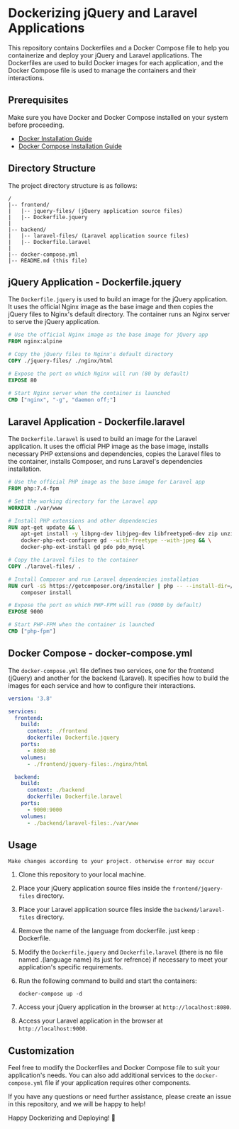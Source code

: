 # Dockerizing jQuery and Laravel Applications

This repository contains Dockerfiles and a Docker Compose file to help you containerize and deploy your jQuery and Laravel applications. The Dockerfiles are used to build Docker images for each application, and the Docker Compose file is used to manage the containers and their interactions.

## Prerequisites

Make sure you have Docker and Docker Compose installed on your system before proceeding.

- [Docker Installation Guide](https://docs.docker.com/get-docker/)
- [Docker Compose Installation Guide](https://docs.docker.com/compose/install/)

## Directory Structure

The project directory structure is as follows:

```
/
|-- frontend/
|   |-- jquery-files/ (jQuery application source files)
|   |-- Dockerfile.jquery
|
|-- backend/
|   |-- laravel-files/ (Laravel application source files)
|   |-- Dockerfile.laravel
|
|-- docker-compose.yml
|-- README.md (this file)
```

## jQuery Application - Dockerfile.jquery

The `Dockerfile.jquery` is used to build an image for the jQuery application. It uses the official Nginx image as the base image and then copies the jQuery files to Nginx's default directory. The container runs an Nginx server to serve the jQuery application.

```Dockerfile
# Use the official Nginx image as the base image for jQuery app
FROM nginx:alpine

# Copy the jQuery files to Nginx's default directory
COPY ./jquery-files/ ./nginx/html

# Expose the port on which Nginx will run (80 by default)
EXPOSE 80

# Start Nginx server when the container is launched
CMD ["nginx", "-g", "daemon off;"]
```

## Laravel Application - Dockerfile.laravel

The `Dockerfile.laravel` is used to build an image for the Laravel application. It uses the official PHP image as the base image, installs necessary PHP extensions and dependencies, copies the Laravel files to the container, installs Composer, and runs Laravel's dependencies installation.

```Dockerfile
# Use the official PHP image as the base image for Laravel app
FROM php:7.4-fpm

# Set the working directory for the Laravel app
WORKDIR ./var/www

# Install PHP extensions and other dependencies
RUN apt-get update && \
    apt-get install -y libpng-dev libjpeg-dev libfreetype6-dev zip unzip && \
    docker-php-ext-configure gd --with-freetype --with-jpeg && \
    docker-php-ext-install gd pdo pdo_mysql

# Copy the Laravel files to the container
COPY ./laravel-files/ .

# Install Composer and run Laravel dependencies installation
RUN curl -sS https://getcomposer.org/installer | php -- --install-dir=/usr/local/bin --filename=composer && \
    composer install

# Expose the port on which PHP-FPM will run (9000 by default)
EXPOSE 9000

# Start PHP-FPM when the container is launched
CMD ["php-fpm"]
```

## Docker Compose - docker-compose.yml

The `docker-compose.yml` file defines two services, one for the frontend (jQuery) and another for the backend (Laravel). It specifies how to build the images for each service and how to configure their interactions.

```yaml
version: '3.8'

services:
  frontend:
    build:
      context: ./frontend
      dockerfile: Dockerfile.jquery
    ports:
      - 8080:80
    volumes:
      - ./frontend/jquery-files:./nginx/html

  backend:
    build:
      context: ./backend
      dockerfile: Dockerfile.laravel
    ports:
      - 9000:9000
    volumes:
      - ./backend/laravel-files:./var/www
```

## Usage

`` Make changes according to your project. otherwise error may occur ``

1. Clone this repository to your local machine.

2. Place your jQuery application source files inside the `frontend/jquery-files` directory.

3. Place your Laravel application source files inside the `backend/laravel-files` directory.

4. Remove the name of the language from dockerfile. just keep : Dockerfile.

5. Modify the `Dockerfile.jquery` and `Dockerfile.laravel` (there is no file named .(language name) its just for refrence) if necessary to meet your application's specific requirements.

6. Run the following command to build and start the containers:

   ```
   docker-compose up -d
   ```

7. Access your jQuery application in the browser at `http://localhost:8080`.

8. Access your Laravel application in the browser at `http://localhost:9000`.

## Customization

Feel free to modify the Dockerfiles and Docker Compose file to suit your application's needs. You can also add additional services to the `docker-compose.yml` file if your application requires other components.

If you have any questions or need further assistance, please create an issue in this repository, and we will be happy to help!

Happy Dockerizing and Deploying! 🐳
